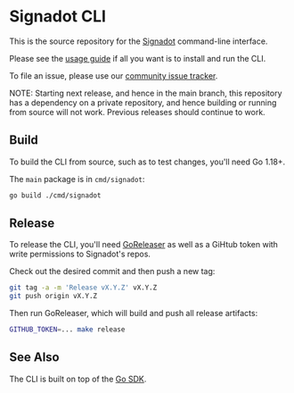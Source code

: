 # Signadot CLI

This is the source repository for the [Signadot](https://signadot.com) command-line interface.

Please see the [usage guide](https://docs.signadot.com/docs/cli) if all you want
is to install and run the CLI.

To file an issue, please use our [community issue tracker](https://github.com/signadot/community/issues).

NOTE: Starting next release, and hence in the main branch, this repository has a dependency
on a private repository, and hence building or running from source will not work.
Previous releases should continue to work.

## Build

To build the CLI from source, such as to test changes, you'll need Go 1.18+.

The `main` package is in  `cmd/signadot`:

```sh
go build ./cmd/signadot
```

## Release

To release the CLI, you'll need [GoReleaser](https://goreleaser.com/) as well as
a GiHtub token with write permissions to Signadot's repos.

Check out the desired commit and then push a new tag:

```sh
git tag -a -m 'Release vX.Y.Z' vX.Y.Z
git push origin vX.Y.Z
```

Then run GoReleaser, which will build and push all release artifacts:

```sh
GITHUB_TOKEN=... make release
```

## See Also

The CLI is built on top of the [Go SDK](https://github.com/signadot/go-sdk).
